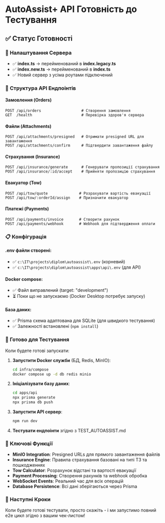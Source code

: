 # AutoAssist+ API Готовність до Тестування

## ✅ Статус Готовності

### 🔧 **Налаштування Сервера**
- ✅ **index.ts** → перейменований в **index.legacy.ts**
- ✅ **index.new.ts** → перейменований в **index.ts** 
- ✅ Новий сервер з усіма роутами підключений

### 📁 **Структура API Ендпоінтів**

#### **Замовлення (Orders)**
```
POST /api/orders                  # Створення замовлення
GET  /health                      # Перевірка здоров'я сервера
```

#### **Файли (Attachments)**
```
POST /api/attachments/presigned   # Отримати presigned URL для завантаження
POST /api/attachments/confirm     # Підтвердити завантаження файлу
```

#### **Страхування (Insurance)**
```
POST /api/insurance/generate      # Генерувати пропозиції страхування
POST /api/insurance/:id/accept    # Прийняти пропозицію страхування
```

#### **Евакуатор (Tow)**
```
POST /api/tow/quote              # Розрахувати вартість евакуації
POST /api/tow/:orderId/assign    # Призначити евакуатор
```

#### **Платежі (Payments)**
```
POST /api/payments/invoice       # Створити рахунок
POST /api/payments/webhook       # Webhook для підтвердження оплати
```

### 📋 **Конфігурація**

#### **.env файли створені:**
- ✅ `c:\IT\projects\diplom\autoassist\.env` (корневий)
- ✅ `c:\IT\projects\diplom\autoassist\apps\api\.env` (для API)

#### **Docker compose:**
- ✅ Файл виправлений (target: "development")
- ⏳ Поки що не запускаємо (Docker Desktop потребує запуску)

#### **База даних:**
- ✅ Prisma схема адаптована для SQLite (для швидкого тестування)
- ✅ Залежності встановлені (`npm install`)

### 🚀 **Готово для Тестування**

Коли будете готові запускати:

1. **Запустити Docker служби** (БД, Redis, MinIO):
   ```bash
   cd infra/compose
   docker compose up -d db redis minio
   ```

2. **Ініціалізувати базу даних**:
   ```bash
   cd apps/api
   npx prisma generate
   npx prisma db push
   ```

3. **Запустити API сервер**:
   ```bash
   npm run dev
   ```

4. **Тестувати ендпоінти** згідно з TEST_AUTOASSIST.md

### 🎯 **Ключові Функції**

- **MinIO Integration**: Presigned URLs для прямого завантаження файлів
- **Insurance Engine**: Правила страхування базовані на типі ТЗ та пошкодженнях  
- **Tow Calculator**: Розрахунок відстані та вартості евакуації
- **Payment Processing**: Створення рахунків та webhook обробка
- **WebSocket Events**: Реальний час для всіх операцій
- **Database Persistence**: Всі дані зберігаються через Prisma

### 📝 **Наступні Кроки**

Коли будете готові тестувати, просто скажіть - і ми запустимо повний e2e цикл згідно з вашим чек-листом!